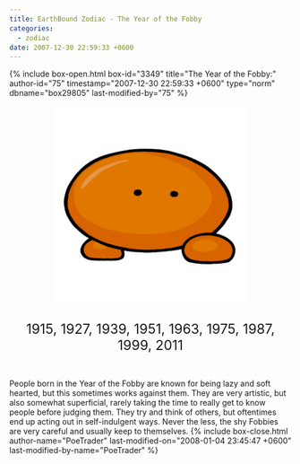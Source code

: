 ```yaml
---
title: EarthBound Zodiac - The Year of the Fobby
categories:
  - zodiac
date: 2007-12-30 22:59:33 +0600
---
```

{% include box-open.html box-id="3349" title="The Year of the Fobby:" author-id="75" timestamp="2007-12-30 22:59:33 +0600" type="norm" dbname="box29805" last-modified-by="75" %}
<center><img src="fobby.png" title="Illustration by kota12" /><br /><br />

<font size="+2">1915, 1927, 1939, 1951, 1963, 1975, 1987, 1999, 2011</font></center><br />

People born in the Year of the Fobby are known for being lazy and soft hearted, but this sometimes works against them. They are very artistic, but also somewhat superficial, rarely taking the time to really get to know people before judging them. They try and think of others, but oftentimes end up acting out in self-indulgent ways. Never the less, the shy Fobbies are very careful and usually keep to themselves.
{% include box-close.html author-name="PoeTrader" last-modified-on="2008-01-04 23:45:47 +0600" last-modified-by-name="PoeTrader" %}
